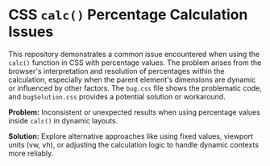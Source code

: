 # CSS `calc()` Percentage Calculation Issues

This repository demonstrates a common issue encountered when using the `calc()` function in CSS with percentage values. The problem arises from the browser's interpretation and resolution of percentages within the calculation, especially when the parent element's dimensions are dynamic or influenced by other factors.  The `bug.css` file shows the problematic code, and `bugSolution.css` provides a potential solution or workaround.

**Problem:** Inconsistent or unexpected results when using percentage values inside `calc()` in dynamic layouts.

**Solution:** Explore alternative approaches like using fixed values, viewport units (vw, vh), or adjusting the calculation logic to handle dynamic contexts more reliably.